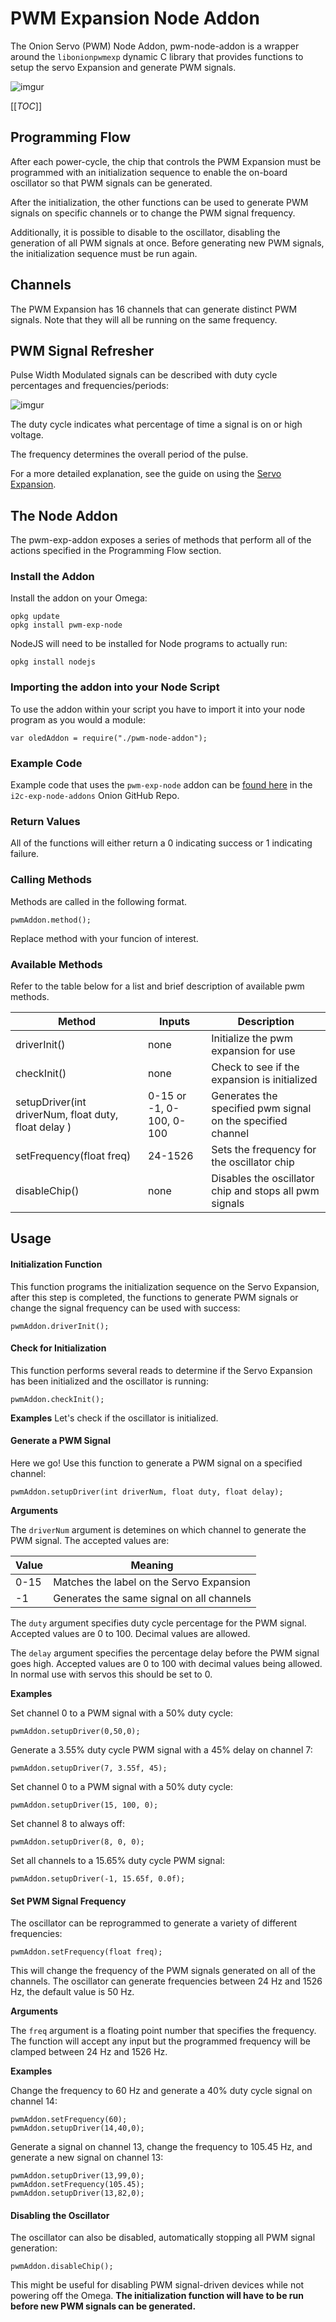 # **PWM Expansion Node Addon**

The Onion Servo (PWM) Node Addon, pwm-node-addon is a wrapper around the `libonionpwmexp` dynamic C library that provides functions to setup the servo Expansion and generate PWM signals.

![imgur](http://i.imgur.com/aNoYCZc.png)

[[_TOC_]]

[//]: # (Programming Flow)


## **Programming Flow**

After each power-cycle, the chip that controls the PWM Expansion must be programmed with an initialization sequence to enable the on-board oscillator so that PWM signals can be generated.

After the initialization, the other functions can be used to generate PWM signals on specific channels or to change the PWM signal frequency.

Additionally, it is possible to disable to the oscillator, disabling the generation of all PWM signals at once. Before generating new PWM signals, the initialization sequence must be run again.

## **Channels**

The PWM Expansion has 16 channels that can generate distinct PWM signals. Note that they will all be running on the same frequency.

[//]: # (PWM Signal Refresher)
## **PWM Signal Refresher**

Pulse Width Modulated signals can be described with duty cycle percentages and frequencies/periods:

![imgur](http://www.bristolwatch.com/picaxe/images/io43.gif)

The duty cycle indicates what percentage of time a signal is on or high voltage.

The frequency determines the overall period of the pulse.

For a more detailed explanation, see the guide on using the [Servo Expansion](https://wiki.onion.io/Tutorials/Expansions/Using-the-Servo-Expansion#pwm-signals).

[//]: # (MAJOR HEADING)
[//]: # (The Node Addon)
## **The Node Addon**


The pwm-exp-addon exposes a series of methods that perform all of the actions specified in the Programming Flow section.

[//]: # (Install the Addon)
### **Install the Addon**

Install the addon on your Omega:
```
opkg update
opkg install pwm-exp-node
```

NodeJS will need to be installed for Node programs to actually run:
```
opkg install nodejs
```

[//]: # (Importing the Addon)
### **Importing the addon into your Node Script**

To use the addon within your script you have to import it into your node program as you would a module: 

```
var oledAddon = require("./pwm-node-addon");
```

[//]: # (Rajiv: add instructions on linking/copying the addon to the project?)


[//]: # (Example Code)
### **Example Code**

Example code that uses the `pwm-exp-node` addon can be [found here]() in the `i2c-exp-node-addons` Onion GitHub Repo.

[//]: # (Rajiv: populate the example link)


[//]: # (Return Values)
### **Return Values**

All of the functions will either return a 0 indicating success or 1 indicating failure.

[//]: # (Calling Methods)
### **Calling Methods**

Methods are called in the following format. 

```
pwmAddon.method();
```

Replace method with your funcion of interest. 


[//]: # (Available Methods)
### **Available Methods**

Refer to the table below for a list and brief description of available pwm methods. 

|  Method |   Inputs|  Description |
|---|---|---|
|driverInit()|none| Initialize the pwm expansion for use|
|checkInit()|none|Check to see if the expansion is initialized|
|setupDriver(int driverNum, float duty, float delay )| 0-15 or -1, 0-100, 0-100 |Generates the specified pwm signal on the specified channel|
|setFrequency(float freq)| 24-1526| Sets the frequency for the oscillator chip|
|disableChip()|none|Disables the oscillator chip and stops all pwm signals|

[//]: # (MAJOR HEADING)
[//]: # (Usage)
## **Usage**

[//]: # (Init Function)

#### **Initialization Function**
This function programs the initialization sequence on the Servo Expansion, after this step is completed, the functions to generate PWM signals or change the signal frequency can be used with success:
```
pwmAddon.driverInit();
```

[//]: # (Check Init Function)
#### **Check for Initialization**

This function performs several reads to determine if the Servo Expansion has been initialized and the oscillator is running:
```
pwmAddon.checkInit();
```

[//]: # (Rajiv: Show return value here)

**Examples**
Let's check if the oscillator is initialized.

[//]: # (Rajiv: Need real example here)


[//]: # (Generate PWM Signal Function)
#### **Generate a PWM Signal**
Here we go! Use this function to generate a PWM signal on a specified channel:
```
pwmAddon.setupDriver(int driverNum, float duty, float delay);
```

**Arguments**

The `driverNum` argument is detemines on which channel to generate the PWM signal. The accepted values are:

| Value | Meaning                                   |
|-------|-------------------------------------------|
| 0-15  | Matches the label on the Servo Expansion  |
| -1    | Generates the same signal on all channels |

The `duty` argument specifies duty cycle percentage for the PWM signal. Accepted values are 0 to 100. Decimal values are allowed.

The `delay` argument specifies the percentage delay before the PWM signal goes high. Accepted values are 0 to 100 with decimal values being allowed. In normal use with servos this should be set to 0.

**Examples**

Set channel 0 to a PWM signal with a 50% duty cycle:
```
pwmAddon.setupDriver(0,50,0);
```

Generate a 3.55% duty cycle PWM signal with a 45% delay on channel 7:
```
pwmAddon.setupDriver(7, 3.55f, 45);
```

Set channel 0 to a PWM signal with a 50% duty cycle:
```
pwmAddon.setupDriver(15, 100, 0);
```

Set channel 8 to always off:
```
pwmAddon.setupDriver(8, 0, 0);
```

Set all channels to a 15.65% duty cycle PWM signal:
```
pwmAddon.setupDriver(-1, 15.65f, 0.0f);
```

[//]: # (Set Signal Frequency)
#### **Set PWM Signal Frequency**

The oscillator can be reprogrammed to generate a variety of different frequencies:
```
pwmAddon.setFrequency(float freq);
```

This will change the frequency of the PWM signals generated on all of the channels. The oscillator can generate frequencies between 24 Hz and 1526 Hz, the default value is 50 Hz.

**Arguments**

The `freq` argument is a floating point number that specifies the frequency. The function will accept any input but the programmed frequency will be clamped between 24 Hz and 1526 Hz.

**Examples**

Change the frequency to 60 Hz and generate a 40% duty cycle signal on channel 14:

```
pwmAddon.setFrequency(60);
pwmAddon.setupDriver(14,40,0);
```

Generate a signal on channel 13, change the frequency to 105.45 Hz, and generate a new signal on channel 13:
```
pwmAddon.setupDriver(13,99,0);
pwmAddon.setFrequency(105.45);
pwmAddon.setupDriver(13,82,0);
```


[//]: # (Disable Oscillator)
#### **Disabling the Oscillator**
The oscillator can also be disabled, automatically stopping all PWM signal generation:
```
pwmAddon.disableChip();
```

This might be useful for disabling PWM signal-driven devices while not powering off the Omega. **The initialization function will have to be run before new PWM signals can be generated.**

